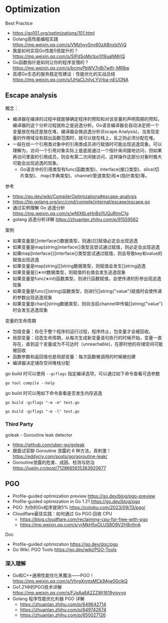 # Optimization

Best Practice
- https://go101.org/optimizations/101.html
- Golang高性能编程实践 https://mp.weixin.qq.com/s/VMzhyySny60zABnxlzlVjQ
- 我是如何实现Go性能5倍提升的？https://mp.weixin.qq.com/s/SlPdSoMs1po1l19uaNMrIQ
- Go函数指针是如何让你的程序变慢的？https://mp.weixin.qq.com/s/bcmvPbWV7nBi7wIfr-MR8w
- 高德Go生态的服务稳定性建设｜性能优化的实战总结 https://mp.weixin.qq.com/s/UHaCLhiIyLYVrba-nEUONA


## Escape analysis
概念：
- 编译器在编译的过程中就能够确定程序的预知和对该变量的声明周期的预知，编译器的这个分析过程就称之是逃逸分析。Go语言编译器会自动决定把一个变量放在栈还是放在堆，编译器会做逃逸分析(Escape Analysis)，当发现变量的作用域没有超出函数范围时，就可以放在栈上，反之则必须分配在堆。
- 一般在给一个引用类对象中的引用类成员进行赋值时可能出现逃逸现象。可以理解为，访问一个引用对象实际上是底层通过一个指针来间接地访问，但如果再访问里面的引用成员，则会有第二次间接访问，这样操作这部分对象时极大可能会出现逃逸的现象。
  - Go语言中的引用类型有func(函数类型)、interface(接口类型)、slice(切片类型)、 map(字典类型)、channel(管道类型)和∗(指针类型)等。

参考
- https://go.dev/wiki/CompilerOptimizations#escape-analysis
- https://tip.golang.org/src/cmd/compile/internal/escape/escape.go
- 通过实例理解 Go 逃逸分析 https://mp.weixin.qq.com/s/wNIX6LeHnBsl1UQuRtmC1g
- golang 逃逸分析详解 https://zhuanlan.zhihu.com/p/91559562

案例
- 如果变量是[]interface{}数据类型，则通过[]赋值必定会出现逃逸
- 如果变量是map[string]interface{}类型且尝试通过赋值，则必定会出现逃逸
- 如果map[interface{}]interface{}类型尝试通过赋值，则会导致key和value的赋值出现逃逸
- 如果变量是map[string][]string数据类型，则赋值会发生[]string逃逸
- 如果变量是[]∗int数据类型，则赋值的右值会发生逃逸现象
- 如果变量是func(∗int)函数类型，则进行函数赋值，会使传递的形参出现逃逸现象
- 如果变量是func([]string)函数类型，则进行[]string{"value"}赋值时会使传递的参数出现逃逸现象
- 如果变量是chan[]string数据类型，则向当前channel中传输[]string{"value"}时会发生逃逸现象

变量的生命周期
- 包级变量：存在于整个程序的运行过程，程序终止，包变量才会被回收。
- 局部变量：动态生命周期，从每次生成新变量语句执行的时候开始，变量一直存在，直到这个变量成为不可达时（unreachable)，在那时他的存储空间可能被回收
- 函数参数和返回值也是局部变量：每次函数被调用的时候被创建
- 编译器决定储存空间堆栈分配

go build 时可以使用 `--gcflags` 指定编译选项，可以通过如下命令查看可选参数

`go tool compile --help`

go build 时可以用如下命令查看是否发生内存逃逸

`go build -gcflags "-m -m" test.go`

`go build -gcflags "-m -l" test.go`


### Third Party
goleak - Goroutine leak detector
- https://github.com/uber-go/goleak
- 跟面试官聊 Goroutine 泄露的 6 种方法，真刺激！ https://eddycjy.com/posts/go/goroutine-leak/
- Goroutine泄露的危害、成因、检测与防治 https://juejin.cn/post/7128665615383920677


## PGO
- Profile-guided optimization preview https://go.dev/blog/pgo-preview
- Profile-guided optimization in Go 1.21 https://go.dev/blog/pgo
- PGO: 为你的Go程序提效5% https://colobu.com/2023/09/13/pgo/
- Cloudflare最佳实践：如何通过 Go PGO 回收 CPU
  - https://blog.cloudflare.com/reclaiming-cpu-for-free-with-pgo
  - https://mp.weixin.qq.com/s/yrMkH5xOLUS8O9V2H8nfmA

Doc
- Profile-guided optimization https://go.dev/doc/pgo
- Go Wiki: PGO Tools https://go.dev/wiki/PGO-Tools


### 深入理解
- Go和C++通用性能优化黑魔法——PGO！https://mp.weixin.qq.com/s/VhrgXnntsMCk9Ajw00clkQ
- Go1.21中的PGO技术详解 https://mp.weixin.qq.com/s/FJgAa8A2ZZWj1619yioyvg
- Golang 程序性能优化利器 PGO 详解
  - https://zhuanlan.zhihu.com/p/649642714
  - https://zhuanlan.zhihu.com/p/649742674
  - https://zhuanlan.zhihu.com/p/650027126

